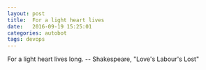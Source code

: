 ```yaml
---
layout: post
title:  For a light heart lives
date:   2016-09-19 15:25:01
categories: autobot
tags: devops
---
```


For a light heart lives long.
		-- Shakespeare, "Love's Labour's Lost"
